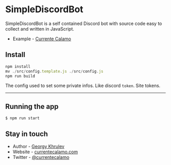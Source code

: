 # SimpleDiscordBot
SimpleDiscordBot is a self contained Discord bot with source code easy to collect and written in JavaScript.
- Example - [Currente Calamo](https://myserver.gg/ru/969992579468914751)
## Install

```javascript
npm install
mv ./src/config.template.js ./src/config.js
npm run build
```

The config used to set some private infos. Like discord `token`. Site tokens.

---


## Running the app
```javascript
$ npm run start
```
## Stay in touch
- Author - [Georgy Khrulev](https://currentecalamo.herokuapp.com/requisites/)
- Website - [currentecalamo.com](https://currentecalamo.herokuapp.com)
- Twitter - [@currentecalamo](https://twitter.com/)
